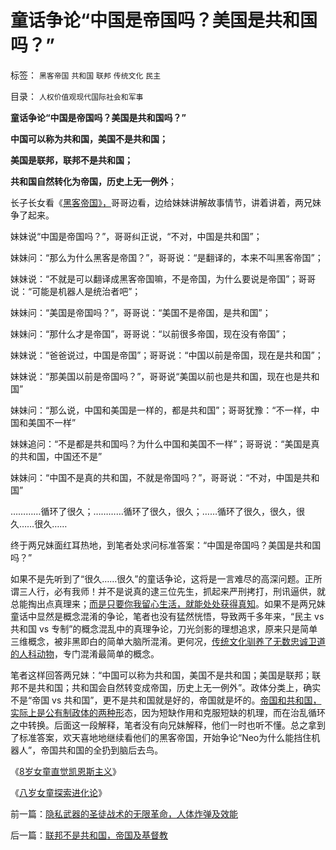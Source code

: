 # 童话争论“中国是帝国吗？美国是共和国吗？”

标签： `黑客帝国` `共和国` `联邦` `传统文化` `民主` 

目录： `人权价值观现代国际社会和军事`

**童话争论“中国是帝国吗？美国是共和国吗？”**

**中国可以称为共和国，美国不是共和国；**

**美国是联邦，联邦不是共和国；**

**共和国自然转化为帝国，历史上无一例外**；

长子长女看《[黑客帝国》，](../../../2012/3/12/印度教的真理牌巨型机中的黑客帝国.md)哥哥边看，边给妹妹讲解故事情节，讲着讲着，两兄妹争了起来。

妹妹说“中国是帝国吗？”，哥哥纠正说，“不对，中国是共和国”；

妹妹问：“那么为什么黑客是帝国？”，哥哥说：“是翻译的，本来不叫黑客帝国”；

妹妹说：“不就是可以翻译成黑客帝国嘛，不是帝国，为什么要说是帝国”；哥哥说：“可能是机器人是统治者吧”；

妹妹问：“美国是帝国吗？”，哥哥说：“美国不是帝国，是共和国”；

妹妹问：“那什么才是帝国”，哥哥说：“以前很多帝国，现在没有帝国”；

妹妹说：“爸爸说过，中国是帝国”；哥哥说：“中国以前是帝国，现在是共和国”；

妹妹说：“那美国以前是帝国吗？”，哥哥说“美国以前也是共和国，现在也是共和国”

妹妹问：“那么说，中国和美国是一样的，都是共和国”；哥哥犹豫：“不一样，中国和美国不一样”

妹妹追问：“不是都是共和国吗？为什么中国和美国不一样”；哥哥说：“美国是真的共和国，中国还不是”

妹妹问：“中国不是真的共和国，不就是帝国吗？”，哥哥说：“不对，中国是共和国”

…………循环了很久；…………循环了很久，很久；……循环了很久，很久，很久……很久……



终于两兄妹面红耳热地，到笔者处求问标准答案：“中国是帝国吗？美国是共和国吗？”



如果不是先听到了“很久……很久”的童话争论，这将是一言难尽的高深问题。正所谓三人行，必有我师！并不是说真的逮三位先生，抓起来严刑拷打，刑讯逼供，就总能掏出点真理来；[而是只要你我留心生活，就能处处获得真知](../../../2011/10/8/普通人能理解的“普通的人，普通的事”.md)。如果不是两兄妹童话中显然是概念混淆的争论，笔者也没有猛然恍悟，导致两千多年来，“民主
vs 共和国 vs
专制”的概念混乱中的真理争论，刀光剑影的理想追求，原来只是简单三维概念，被非黑即白的简单大脑所混淆。更何况，[传统文化驯养了无数忠诚卫道的人科动物](../../../2013/4/3/木异于林未必秀，人民群众必欲毁之.md)，专门混淆最简单的概念。

笔者这样回答两兄妹：“中国可以称为共和国，美国不是共和国；美国是联邦；联邦不是共和国；共和国会自然转变成帝国，历史上无一例外”。政体分类上，确实不是“帝国
vs 共和国”，更不是共和国就是好的，帝国就是坏的。[帝国和共和国，实际上是公有制政体的两种形](../../../2010/11/6/罗马皇帝的政治双轨制；被保护最终就是被奴役.md)态，因为短缺作用和克服短缺的机理，而在治乱循环之中转换。后面这一段解释，笔者没有向兄妹解释，他们一时也听不懂。总之拿到了标准答案，欢天喜地地继续看他们的黑客帝国，开始争论“Neo为什么能挡住机器人”，帝国共和国的全扔到脑后去鸟。

《[8岁女童直觉凯恩斯主义](../../../2013/1/21/8岁女童直觉凯恩斯主义.md)》

《[八岁女童探索进化论](../../../2012/11/21/八岁女童探索进化论.md)》



前一篇：[隐私武器的圣徒战术的无限革命，人体炸弹及效能](../../../2013/4/4/隐私武器的圣徒战术的无限革命，人体炸弹及效能.md)

后一篇：[联邦不是共和国，帝国及基督教](../../../2013/4/4/联邦不是共和国，帝国及基督教.md)